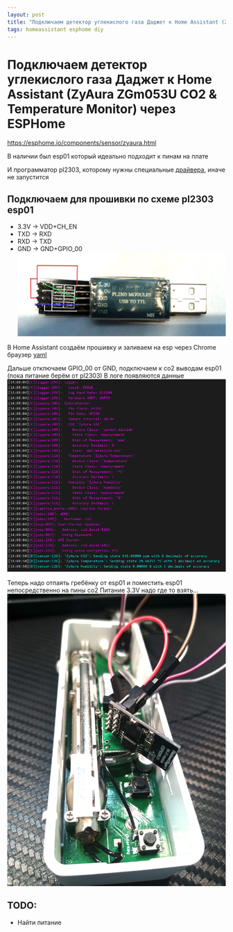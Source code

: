 ```yaml
---
layout: post
title: "Подключаем детектор углекислого газа Даджет к Home Assistant (ZyAura ZGm053U CO2 & Temperature Monitor) через ESPHome"
tags: homeassistant esphome diy
---
```

# Подключаем детектор углекислого газа Даджет к Home Assistant (ZyAura ZGm053U CO2 & Temperature Monitor) через ESPHome

https://esphome.io/components/sensor/zyaura.html

В наличии был esp01 который идеально подходит к пинам на плате

И программатор pl2303, которому нужны специальные [драйвера](/assets/blog/co2/Prolific%20PL2303%20driver%20v3.3.2.102%20(2008-24-09)%20Win8_x64_x86.7z), иначе не запустится

## Подключаем для прошивки по схеме **pl2303 esp01**

* 3.3V -> VDD+CH_EN
* TXD -> RXD
* RXD -> TXD
* GND -> GND+GPIO_00
![Пины](/assets/blog/co2/pl2303_esp01_connect.png)

В Home Assistant создаём прошивку и заливаем на esp через Chrome браузер
[yaml](/assets/blog/co2/co2.yaml)

Дальше отключаем GPIO_00 от GND, подключаем к co2 выводам esp01 (пока питание берём от pl2303)
В логе появляются данные
![Источник питания](/assets/blog/co2/co2_esp01.png)


Теперь надо отпаять гребёнку от esp01 и поместить esp01 непосредственно на пины co2
Питание 3.3V надо где то взять... 
![Источник питания](/assets/blog/co2/co2_esp01_debug.png)

## TODO:
 * Найти питание
